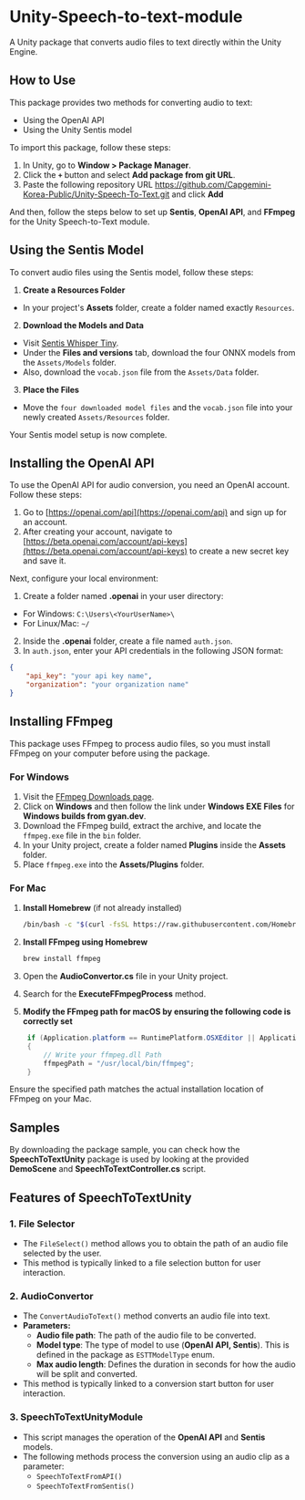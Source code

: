 # Unity-Speech-to-text-module

A Unity package that converts audio files to text directly within the Unity Engine.



## How to Use

This package provides two methods for converting audio to text:
- Using the OpenAI API
- Using the Unity Sentis model

To import this package, follow these steps:

1. In Unity, go to **Window > Package Manager**.
2. Click the **`+`** button and select **Add package from git URL**.
3. Paste the following repository URL https://github.com/Capgemini-Korea-Public/Unity-Speech-To-Text.git and click **Add**


And then, follow the steps below to set up **Sentis**, **OpenAI API**, and **FFmpeg** for the Unity Speech-to-Text module.


## Using the Sentis Model

To convert audio files using the Sentis model, follow these steps:

1. **Create a Resources Folder**  
- In your project's **Assets** folder, create a folder named exactly `Resources`.

2. **Download the Models and Data**  
- Visit [Sentis Whisper Tiny](https://huggingface.co/unity/sentis-whisper-tiny).
- Under the **Files and versions** tab, download the four ONNX models from the `Assets/Models` folder.
- Also, download the `vocab.json` file from the `Assets/Data` folder.

3. **Place the Files**  
- Move the `four downloaded model files` and the `vocab.json` file into your newly created `Assets/Resources` folder.

Your Sentis model setup is now complete.



## Installing the OpenAI API

To use the OpenAI API for audio conversion, you need an OpenAI account. Follow these steps:

1. Go to [https://openai.com/api](https://openai.com/api) and sign up for an account.
2. After creating your account, navigate to [https://beta.openai.com/account/api-keys](https://beta.openai.com/account/api-keys) to create a new secret key and save it.

Next, configure your local environment:

1. Create a folder named **.openai** in your user directory:
- For Windows: `C:\Users\<YourUserName>\`
- For Linux/Mac: `~/`
2. Inside the **.openai** folder, create a file named `auth.json`.
3. In `auth.json`, enter your API credentials in the following JSON format:

```json
{
    "api_key": "your api key name",
    "organization": "your organization name"
}
```

## Installing FFmpeg

This package uses FFmpeg to process audio files, so you must install FFmpeg on your computer before using the package.

### For Windows

1. Visit the [FFmpeg Downloads page](https://ffmpeg.org/download.html).
2. Click on **Windows** and then follow the link under **Windows EXE Files** for **Windows builds from gyan.dev**.
3. Download the FFmpeg build, extract the archive, and locate the `ffmpeg.exe` file in the `bin` folder.
4. In your Unity project, create a folder named **Plugins** inside the **Assets** folder.
5. Place `ffmpeg.exe` into the **Assets/Plugins** folder.

### For Mac

1. **Install Homebrew** (if not already installed)

   ```bash
   /bin/bash -c "$(curl -fsSL https://raw.githubusercontent.com/Homebrew/install/HEAD/install.sh)"
    ```
2. **Install FFmpeg using Homebrew** 

   ```bash
   brew install ffmpeg
    ```

3. Open the **AudioConvertor.cs**  file in your Unity project.
4. Search for the **ExecuteFFmpegProcess** method.
3. **Modify the FFmpeg path for macOS by ensuring the following code is correctly set** 
   ```csharp
    if (Application.platform == RuntimePlatform.OSXEditor || Application.platform == RuntimePlatform.OSXPlayer)
    {
        // Write your ffmpeg.dll Path
        ffmpegPath = "/usr/local/bin/ffmpeg";
    }
    ```

Ensure the specified path matches the actual installation location of FFmpeg on your Mac.


## Samples 

By downloading the package sample, you can check how the **SpeechToTextUnity** package is used by looking at the provided **DemoScene** and **SpeechToTextController.cs** script.

## Features of SpeechToTextUnity

### 1. File Selector
- The `FileSelect()` method allows you to obtain the path of an audio file selected by the user.
- This method is typically linked to a file selection button for user interaction.

### 2. AudioConvertor
- The `ConvertAudioToText()` method converts an audio file into text.
- **Parameters:**
  - **Audio file path**: The path of the audio file to be converted.
  - **Model type**: The type of model to use (**OpenAI API, Sentis**). This is defined in the package as `ESTTModelType` enum.
  - **Max audio length**: Defines the duration in seconds for how the audio will be split and converted.
- This method is typically linked to a conversion start button for user interaction.

### 3. SpeechToTextUnityModule
- This script manages the operation of the **OpenAI API** and **Sentis** models.
- The following methods process the conversion using an audio clip as a parameter:
  - `SpeechToTextFromAPI()`
  - `SpeechToTextFromSentis()`
